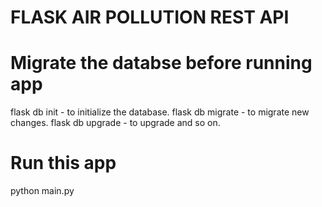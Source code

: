 
# FLASK AIR POLLUTION REST API

# Migrate the databse before running app
  flask db init - to initialize the database. 
  flask db migrate - to migrate new changes. 
  flask db upgrade - to upgrade and so on.  



# Run this app
  python main.py
